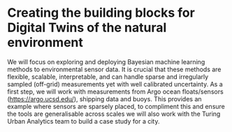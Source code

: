 Creating the building blocks for Digital Twins of the natural environment
=======================

We will focus on exploring and deploying Bayesian machine learning methods to environmental sensor data. It is crucial that these methods are flexible, scalable, interpretable, and can handle sparse and irregularly sampled (off-grid) measurements yet with well calibrated uncertainty. As a first step, we will work with measurements from Argo ocean floats/sensors (https://argo.ucsd.edu/), shipping data and buoys. This provides an example where sensors are sparsely placed, to compliment this and ensure the tools are generalisable across scales we will also work with the Turing Urban Analytics team to build a case study for a city.